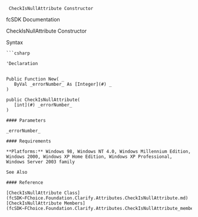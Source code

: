 ﻿     CheckIsNullAttribute Constructor                                                   

fcSDK Documentation

CheckIsNullAttribute Constructor

Syntax

```vbnet
```csharp

'Declaration
 

Public Function New( _
   ByVal _errorNumber_ As [Integer](#) _
)

public CheckIsNullAttribute( 
   [int](#) _errorNumber_
)

#### Parameters

_errorNumber_

#### Requirements

**Platforms:** Windows 98, Windows NT 4.0, Windows Millennium Edition, Windows 2000, Windows XP Home Edition, Windows XP Professional, Windows Server 2003 family

See Also

#### Reference

[CheckIsNullAttribute Class](fcSDK~FChoice.Foundation.Clarify.Attributes.CheckIsNullAttribute.md)  
[CheckIsNullAttribute Members](fcSDK~FChoice.Foundation.Clarify.Attributes.CheckIsNullAttribute_members.md)